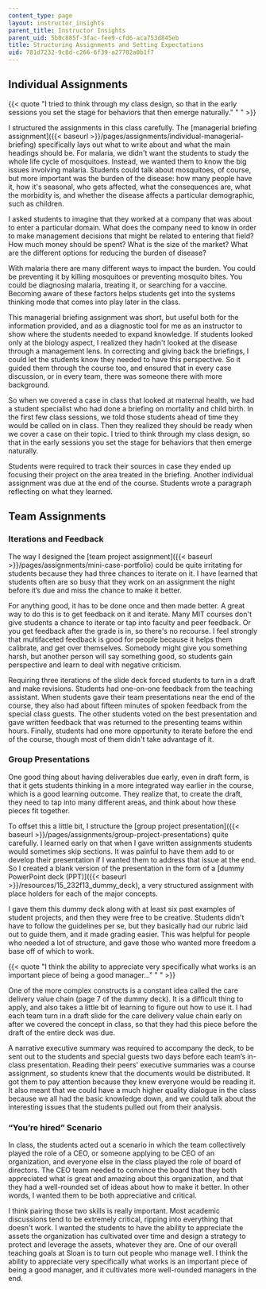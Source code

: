 ```yaml
---
content_type: page
layout: instructor_insights
parent_title: Instructor Insights
parent_uid: 5b0c885f-3fac-fee9-cfd6-aca753d845eb
title: Structuring Assignments and Setting Expectations
uid: 781d7232-9c8d-c266-6f39-a27702a0b1f7
---
```


Individual Assignments
----------------------

{{< quote "I tried to think through my class design, so that in the early sessions you set the stage for behaviors that then emerge naturally." " " >}}

I structured the assignments in this class carefully. The [managerial briefing assignment]({{< baseurl >}}/pages/assignments/individual-managerial-briefing) specifically lays out what to write about and what the main headings should be. For malaria, we didn't want the students to study the whole life cycle of mosquitoes. Instead, we wanted them to know the big issues involving malaria. Students could talk about mosquitoes, of course, but more important was the burden of the disease: how many people have it, how it's seasonal, who gets affected, what the consequences are, what the morbidity is, and whether the disease affects a particular demographic, such as children.

I asked students to imagine that they worked at a company that was about to enter a particular domain. What does the company need to know in order to make management decisions that might be related to entering that field? How much money should be spent? What is the size of the market? What are the different options for reducing the burden of disease?

With malaria there are many different ways to impact the burden. You could be preventing it by killing mosquitoes or preventing mosquito bites. You could be diagnosing malaria, treating it, or searching for a vaccine. Becoming aware of these factors helps students get into the systems thinking mode that comes into play later in the class.

This managerial briefing assignment was short, but useful both for the information provided, and as a diagnostic tool for me as an instructor to show where the students needed to expand knowledge. If students looked only at the biology aspect, I realized they hadn't looked at the disease through a management lens. In correcting and giving back the briefings, I could let the students know they needed to have this perspective. So it guided them through the course too, and ensured that in every case discussion, or in every team, there was someone there with more background.

So when we covered a case in class that looked at maternal health, we had a student specialist who had done a briefing on mortality and child birth. In the first few class sessions, we told those students ahead of time they would be called on in class. Then they realized they should be ready when we cover a case on their topic. I tried to think through my class design, so that in the early sessions you set the stage for behaviors that then emerge naturally.

Students were required to track their sources in case they ended up focusing their project on the area treated in the briefing. Another individual assignment was due at the end of the course. Students wrote a paragraph reflecting on what they learned.

Team Assignments
----------------

### Iterations and Feedback

The way I designed the [team project assignment]({{< baseurl >}}/pages/assignments/mini-case-portfolio) could be quite irritating for students because they had three chances to iterate on it. I have learned that students often are so busy that they work on an assignment the night before it’s due and miss the chance to make it better.

For anything good, it has to be done once and then made better. A great way to do this is to get feedback on it and iterate. Many MIT courses don't give students a chance to iterate or tap into faculty and peer feedback. Or you get feedback after the grade is in, so there's no recourse. I feel strongly that multifaceted feedback is good for people because it helps them calibrate, and get over themselves. Somebody might give you something harsh, but another person will say something good, so students gain perspective and learn to deal with negative criticism.

Requiring three iterations of the slide deck forced students to turn in a draft and make revisions. Students had one-on-one feedback from the teaching assistant. When students gave their team presentations near the end of the course, they also had about fifteen minutes of spoken feedback from the special class guests. The other students voted on the best presentation and gave written feedback that was returned to the presenting teams within hours. Finally, students had one more opportunity to iterate before the end of the course, though most of them didn't take advantage of it.

### Group Presentations

One good thing about having deliverables due early, even in draft form, is that it gets students thinking in a more integrated way earlier in the course, which is a good learning outcome. They realize that, to create the draft, they need to tap into many different areas, and think about how these pieces fit together.

To offset this a little bit, I structure the [group project presentation]({{< baseurl >}}/pages/assignments/group-project-presentations) quite carefully. I learned early on that when I gave written assignments students would sometimes skip sections. It was painful to have them add to or develop their presentation if I wanted them to address that issue at the end. So I created a blank version of the presentation in the form of a [dummy PowerPoint deck (PPT)]({{< baseurl >}}/resources/15_232f13_dummy_deck), a very structured assignment with place holders for each of the major concepts.

I gave them this dummy deck along with at least six past examples of student projects, and then they were free to be creative. Students didn't have to follow the guidelines per se, but they basically had our rubric laid out to guide them, and it made grading easier. This was helpful for people who needed a lot of structure, and gave those who wanted more freedom a base off of which to work.

{{< quote "I think the ability to appreciate very specifically what works is an important piece of being a good manager..." " " >}}

One of the more complex constructs is a constant idea called the care delivery value chain (page 7 of the dummy deck). It is a difficult thing to apply, and also takes a little bit of learning to figure out how to use it. I had each team turn in a draft slide for the care delivery value chain early on after we covered the concept in class, so that they had this piece before the draft of the entire deck was due.

A narrative executive summary was required to accompany the deck, to be sent out to the students and special guests two days before each team’s in-class presentation. Reading their peers' executive summaries was a course assignment, so students knew that the documents would be distributed. It got them to pay attention because they knew everyone would be reading it. It also meant that we could have a much higher quality dialogue in the class because we all had the basic knowledge down, and we could talk about the interesting issues that the students pulled out from their analysis.

### “You’re hired” Scenario

In class, the students acted out a scenario in which the team collectively played the role of a CEO, or someone applying to be CEO of an organization, and everyone else in the class played the role of board of directors. The CEO team needed to convince the board that they both appreciated what is great and amazing about this organization, and that they had a well-rounded set of ideas about how to make it better. In other words, I wanted them to be both appreciative and critical.

I think pairing those two skills is really important. Most academic discussions tend to be extremely critical, ripping into everything that doesn't work. I wanted the students to have the ability to appreciate the assets the organization has cultivated over time and design a strategy to protect and leverage the assets, whatever they are. One of our overall teaching goals at Sloan is to turn out people who manage well. I think the ability to appreciate very specifically what works is an important piece of being a good manager, and it cultivates more well-rounded managers in the end.